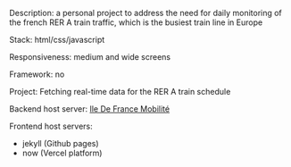 Description: a personal project to address the need for daily monitoring of the french RER A train traffic, which is the busiest train line in Europe

Stack: html/css/javascript

Responsiveness: medium and wide screens

Framework: no

Project: Fetching real-time data for the RER A train schedule

Backend host server: [Ile De France Mobilité](https://prim.iledefrance-mobilites.fr/fr)

Frontend host servers:

- jekyll (Github pages)
- now (Vercel platform)

